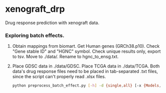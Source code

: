 # xenograft_drp
Drug response prediction with xenograft data.

### Exploring batch effects.

1.  Obtain mappings from biomart. Get Human genes (GRCh38.p10). Check "Gene stable ID" and "HGNC" symbol. Check unique results only, export to tsv. Move to ./data/. Rename to hgnc_to_ensg.txt.

2.  Place GDSC data in ./data/GDSC.
    Place TCGA data in ./data/TCGA.
    Both data's drug response files need to be placed in tab-separated .txt files,
    since the script can't properly read .xlsx files.
    
    ```bash
    python preprocess_batch_effect.py [-h] -d {single,all} [-x {Models,Samples}]
    ```
